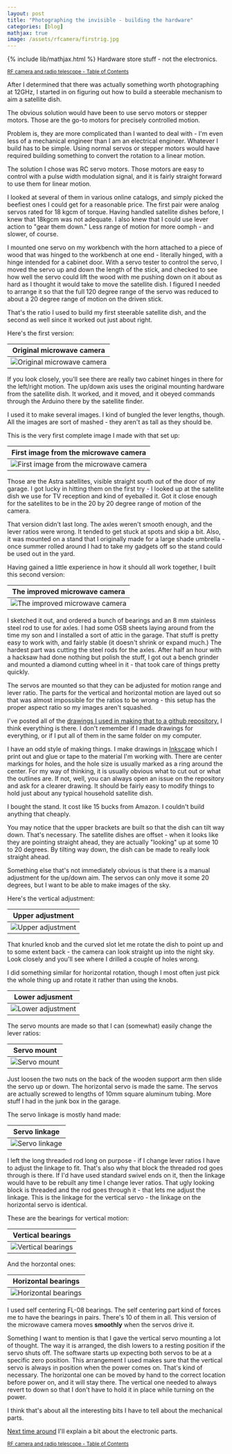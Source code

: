 ```yaml
---
layout: post
title: "Photographing the invisible - building the hardware"
categories: [blog]
mathjax: true
image: /assets/rfcamera/firstrig.jpg
---
```

{% include lib/mathjax.html %}
Hardware store stuff - not the electronics.

<sub>[RF camera and radio telescope - Table of Contents](3-rfcamera-toc)</sub>

After I determined that there was actually something worth photographing at 12GHz, I started in on figuring out how to build a steerable mechanism to aim a satellite dish.

The obvious solution would have been to use servo motors or stepper motors.  Those are the go-to motors for precisely controlled motion.

Problem is, they are more complicated than I wanted to deal with - I'm even less of a mechanical engineer than I am an electrical engineer.  Whatever I build has to be simple.  Using normal servos or stepper motors would have required building something to convert the rotation to a linear motion.

The solution I chose was RC servo motors.  Those motors are easy to control with a pulse width modulation signal, and it is fairly straight forward to use them for linear motion.

I looked at several of them in various online catalogs, and simply picked the beefiest ones I could get for a reasonable price.  The first pair were analog servos rated for 18 kgcm of torque.  Having handled satellite dishes before, I knew that 18kgcm was not adequate.  I also knew that I could use lever action to "gear them down."  Less range of motion for more oomph - and slower, of course.

I mounted one servo on my workbench with the horn attached to a piece of wood that was hinged to the workbench at one end - literally hinged, with a hinge intended for a cabinet door.  With a servo tester to control the servo, I moved the servo up and down the length of the stick, and checked to see how well the servo could lift the wood with me pushing down on it about as hard as I thought it would take to move the satellite dish.  I figured I needed to arrange it so that the full 120 degree range of the servo was reduced to about a 20 degree range of motion on the driven stick.

That's the ratio I used to build my first steerable satellite dish, and the second as well since it worked out just about right.

Here's the first version:

|Original microwave camera|
|---------------------------------------|
|![Original microwave camera](/assets/rfcamera/firstrig.jpg)|

If you look closely, you'll see there are really two cabinet hinges in there for the left/right motion.  The up/down axis uses the original mounting hardware from the satellite dish.  It worked, and it moved, and it obeyed commands through the Arduino there by the satellite finder.

I used it to make several images.  I kind of bungled the lever lengths, though.  All the images are sort of mashed - they aren't as tall as they should be.

This is the very first complete image I made with that set up:

|First image from the microwave camera|
|---------------------------------------|
|![First image from the microwave camera](/assets/rfcamera/firstimage.png)|

Those are the Astra satellites, visible straight south out of the door of my garage.  I got lucky in hitting them on the first try - I looked up at the satellite dish we use for TV reception and kind of eyeballed it. Got it close enough for the satellites to be in the 20 by 20 degree range of motion of the camera.

That version didn't last long.  The axles weren't smooth enough, and the lever ratios were wrong.  It tended to get stuck at spots and skip a bit.  Also, it was mounted on a stand that I originally made for a large shade umbrella - once summer rolled around I had to take my gadgets off so the stand could be used out in the yard.

Having gained a little experience in how it should all work together, I built this second version:

|The improved microwave camera|
|---------------------------------------|
|![The improved microwave camera](/assets/rfcamera/rig.jpg)|


I sketched it out, and ordered a bunch of bearings and an 8 mm stainless steel rod to use for axles.  I had some OSB sheets laying around from the time my son and I installed a sort of attic in the garage.  That stuff is pretty easy to work with, and fairly stable (it doesn't shrink or expand much.)  The hardest part was cutting the steel rods for the axles.  After half an hour with a hacksaw had done nothing but polish the stuff, I got out a bench grinder and mounted a diamond cutting wheel in it - that took care of things pretty quickly.

The servos are mounted so that they can be adjusted for motion range and lever ratio.  The parts for the vertical and horizontal motion are layed out so that was almost impossible for the ratios to be wrong - this setup has the proper aspect ratio so my images aren't squashed.

I've posted all of the [drawings I used in making that to a github repository.](https://github.com/JosephEoff/scanner-hardware-drawings)  I think everything is there.  I don't remember if I made drawings for everything, or if I put all of them in the same folder on my computer.

I have an odd style of making things.  I make drawings in [Inkscape](https://inkscape.org) which I print out and glue or tape to the material I'm working with.  There are center markings for holes, and the hole size is usually marked as a ring around the center.  For my way of thinking, it is usually obvious what to cut out or what the outlines are.  If not, well, you can always open an issue on the repository and ask for a clearer drawing. It should be fairly easy to modify things to hold just about any typical household satellite dish.

I bought the stand.  It cost like 15 bucks from Amazon.  I couldn't build anything that cheaply.

You may notice that the upper brackets are built so that the dish can tilt way down.  That's necessary.  The satellite dishes are offset - when it looks like they are pointing straight ahead, they are actually "looking" up at some 10 to 20 degrees.  By tilting way down, the dish can be made to really look straight ahead.

Something else that's not immediately obvious is that there is a manual adjustment for the up/down aim.  The servos can only move it some 20 degrees, but I want to be able to make images of the sky.

Here's the vertical adjustment:

|Upper adjustment|
|---------------------------------------|
|![Upper adjustment](/assets/rfcamera/upperadjustment.jpg)|

That knurled knob and the curved slot let me rotate the dish to point up and to some extent back - the camera can look straight up into the night sky.  Look closely and you'll see where I drilled a couple of holes wrong.

I did something similar for horizontal rotation, though I most often just pick the whole thing up and rotate it rather than using the knobs.

|Lower adjusment|
|---------------------------------------|
|![Lower adjustment](/assets/rfcamera/loweradjustment.jpg)|


The servo mounts are made so that I can (somewhat) easily change the lever ratios:

|Servo mount|
|---------------------------------------|
|![Servo mount](/assets/rfcamera/servomount.jpg)|

Just loosen the two nuts on the back of the wooden support arm then slide the servo up or down.  The horizontal servo is made the same.  The servos are actually screwed to lengths of 10mm square aluminum tubing.  More stuff I had in the junk box in the garage.

The servo linkage is mostly hand made:

|Servo linkage|
|---------------------------------------|
|![Servo linkage](/assets/rfcamera/servolinkage.jpg)|

I left the long threaded rod long on purpose - if I change lever ratios I have to adjust the linkage to fit.  That's also why that block the threaded rod goes through is there.  If I'd have used standard swivel ends on it, then the linkage would have to be rebuilt any time I change lever ratios.  That ugly looking block is threaded and the rod goes through it - that lets me adjust the linkage.  This is the linkage for the vertical servo - the linkage on the horizontal servo is identical.

These are the bearings for vertical motion:

|Vertical bearings|
|---------------------------------------|
|![Vertical bearings](/assets/rfcamera/verticalbearings.jpg)|

And the horzontal ones:

|Horizontal bearings|
|---------------------------------------|
|![Horizontal bearings](/assets/rfcamera/horizontalbearings.jpg)|

I used self centering FL-08 bearings.  The self centering part kind of forces me to have the bearings in pairs.  There's 10 of them in all.  This version of the microwave camera moves **smoothly** when the servos drive it.

Something I want to mention is that I gave the vertical servo mounting a lot of thought.  The way it is arranged, the dish lowers to a resting position if the servo shuts off.  The software starts up expecting both servos to be at a specific zero position.  This arrangement I used makes sure that the vertical servo is always in position when the power comes on.  That's kind of necessary.  The horizontal one can be moved by hand to the correct location before power on, and it will stay there.  The vertical one needed to always revert to down so that I don't have to hold it in place while turning on the power.

I think that's about all the interesting bits I have to tell about the mechanical parts.

[Next time around](rfcamera4) I'll explain a bit about the electronic parts.

<sub>[RF camera and radio telescope - Table of Contents](3-rfcamera-toc)</sub>

